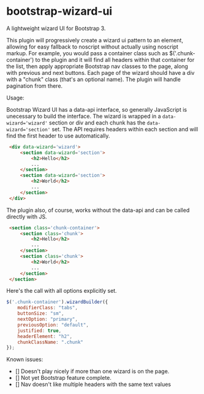 bootstrap-wizard-ui
==================

A lightweight wizard UI for Bootstrap 3.


This plugin will progressively create a wizard ui pattern to an element, allowing for easy fallback to noscript without actually using noscript markup. For example, you would pass a container class such as $('.chunk-container') to the plugin and it will find all headers within that container for the list, then apply appropriate Bootstrap nav classes to the page, along with previous and next buttons. Each page of the wizard should have a div with a "chunk" class (that's an optional name). The plugin will handle pagination from there.

 Usage:

Bootstrap Wizard UI has a data-api interface, so generally JavaScript is unecessary to build the interface. The wizard is wrapped in a `data-wizard='wizard'` section or div and each chunk has the `data-wizard='section'` set. The API requires headers within each section and will find the first header to use automatically.

 ```html
  <div data-wizard='wizard'>
      <section data-wizard='section'>
          <h2>Hello</h2>
          ...
      </section>
      <section data-wizard='section'>
          <h2>World</h2>
          ...
      </section>
  </div>
```

The plugin also, of course, works without the data-api and can be called directly with JS.

 ```html
  <section class='chunk-container'>
      <section class='chunk'>
          <h2>Hello</h2>
          ...
      </section>
      <section class='chunk'>
          <h2>World</h2>
          ...
      </section>
  </section>
```
Here's the call with all options explicitly set.

```javascript
$('.chunk-container').wizardBuilder({
    modifierClass: "tabs", 
    buttonSize: "sm",
    nextOption: "primary",
    previousOption: "default",
    justified: true,
    headerElement: "h2",
    chunkClassName: ".chunk"
});
```
Known issues:
- [] Doesn't play nicely if more than one wizard is on the page.
- [] Not yet Bootstrap feature complete.
- [] Nav doesn't like multiple headers with the same text values
